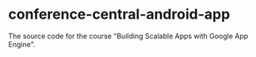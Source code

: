 conference-central-android-app
==============================

The source code for the course "Building Scalable Apps with Google App Engine".
